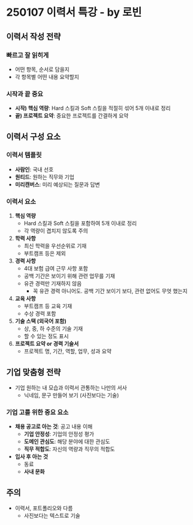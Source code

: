 # 250107 이력서 특강 - by 로빈

## 이력서 작성 전략

### 빠르고 잘 읽히게

- 어떤 항목, 순서로 담을지
- 각 항목별 어떤 내용 요약할지

### 시작과 끝 중요

- **시작) 핵심 역량**: Hard 스킬과 Soft 스킬을 적절히 섞어 5개 이내로 정리
- **끝) 프로젝트 요약**: 중요한 프로젝트를 간결하게 요약

## 이력서 구성 요소

### 이력서 템플릿

- **사람인**: 국내 선호
- **원티드**: 원하는 직무와 기업
- **미리캔버스**: 미리 예상되는 질문과 답변

### 이력서 요소

1. **핵심 역량**
    - Hard 스킬과 Soft 스킬을 포함하여 5개 이내로 정리
    - 각 역량이 겹치지 않도록 주의
2. **학력 사항**
    - 최신 학력을 우선순위로 기재
    - 부트캠프 등은 제외
3. **경력 사항**
    - 4대 보험 급여 근무 사항 포함
    - 공백 기간은 보이기 위해 관련 업무를 기재
    - 유관 경력만 기재하지 않음
        - 꼭 유관 경력 아니어도. 공백 기간 보이기 보다, 관련 없어도 무엇 했는지
4. **교육 사항**
    - 부트캠프 등 교육 기재
    - 수상 경력 포함
5. **기술 스택 (외국어 포함)**
    - 상, 중, 하 수준의 기술 기재
    - 할 수 있는 정도 표시
6. **프로젝트 요약 or 경력 기술서**
    - 프로젝트 명, 기간, 역할, 업무, 성과 요약

## **기업 맞춤형 전략**

- 기업 원하는 내 모습과 이력서 관통하는 나만의 서사
    - 닉네임, 문구 만들어 보기 (사진보다는 기술)

### 기업 고를 위한 중요 요소

- **채용 공고로 아는 것**: 공고 내용 이해
    - **기업 안정성**: 기업의 안정성 평가
    - **도메인 관심도**: 해당 분야에 대한 관심도
    - **직무 적합도**: 자신의 역량과 직무의 적합도
- **입사 후 아는 것**
    - 동료
    - **사내 문화**

## 주의

- 이력서, 포트폴리오와 다름
    - 사진보다는 텍스트로 기술